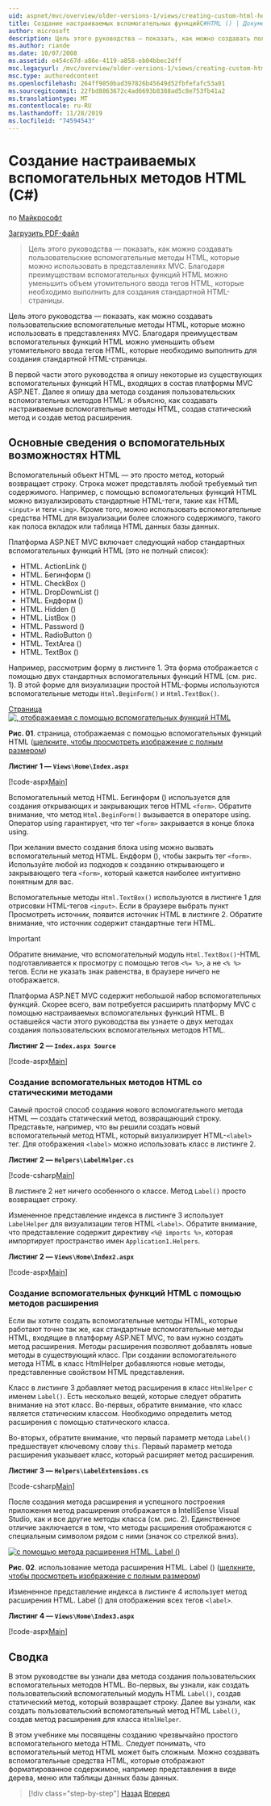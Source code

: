 ```yaml
---
uid: aspnet/mvc/overview/older-versions-1/views/creating-custom-html-helpers-cs
title: Создание настраиваемых вспомогательных функцийC#HTML () | Документация Майкрософт
author: microsoft
description: Цель этого руководства — показать, как можно создавать пользовательские вспомогательные методы HTML, которые можно использовать в представлениях MVC. Используя преимущества вспомогательного метода HTML...
ms.author: riande
ms.date: 10/07/2008
ms.assetid: e454c67d-a86e-4119-a858-eb04bbec2dff
msc.legacyurl: /mvc/overview/older-versions-1/views/creating-custom-html-helpers-cs
msc.type: authoredcontent
ms.openlocfilehash: 264ff9850bad397826b45649d52fbfefafc53a01
ms.sourcegitcommit: 22fbd8863672c4ad6693b8388ad5c8e753fb41a2
ms.translationtype: MT
ms.contentlocale: ru-RU
ms.lasthandoff: 11/28/2019
ms.locfileid: "74594543"
---
```

# <a name="creating-custom-html-helpers-c"></a>Создание настраиваемых вспомогательных методов HTML (C#)

по [Майкрософт](https://github.com/microsoft)

[Загрузить PDF-файл](https://download.microsoft.com/download/1/1/f/11f721aa-d749-4ed7-bb89-a681b68894e6/ASPNET_MVC_Tutorial_9_CS.pdf)

> Цель этого руководства — показать, как можно создавать пользовательские вспомогательные методы HTML, которые можно использовать в представлениях MVC. Благодаря преимуществам вспомогательных функций HTML можно уменьшить объем утомительного ввода тегов HTML, которые необходимо выполнить для создания стандартной HTML-страницы.

Цель этого руководства — показать, как можно создавать пользовательские вспомогательные методы HTML, которые можно использовать в представлениях MVC. Благодаря преимуществам вспомогательных функций HTML можно уменьшить объем утомительного ввода тегов HTML, которые необходимо выполнить для создания стандартной HTML-страницы.

В первой части этого руководства я опишу некоторые из существующих вспомогательных функций HTML, входящих в состав платформы MVC ASP.NET. Далее я опишу два метода создания пользовательских вспомогательных методов HTML: я объясню, как создавать настраиваемые вспомогательные методы HTML, создав статический метод и создав метод расширения.

## <a name="understanding-html-helpers"></a>Основные сведения о вспомогательных возможностях HTML

Вспомогательный объект HTML — это просто метод, который возвращает строку. Строка может представлять любой требуемый тип содержимого. Например, с помощью вспомогательных функций HTML можно визуализировать стандартные HTML-теги, такие как HTML `<input>` и теги `<img>`. Кроме того, можно использовать вспомогательные средства HTML для визуализации более сложного содержимого, такого как полоса вкладок или таблица HTML данных базы данных.

Платформа ASP.NET MVC включает следующий набор стандартных вспомогательных функций HTML (это не полный список):

- HTML. ActionLink ()
- HTML. Бегинформ ()
- HTML. CheckBox ()
- HTML. DropDownList ()
- HTML. Ендформ ()
- HTML. Hidden ()
- HTML. ListBox ()
- HTML. Password ()
- HTML. RadioButton ()
- HTML. TextArea ()
- HTML. TextBox ()

Например, рассмотрим форму в листинге 1. Эта форма отображается с помощью двух стандартных вспомогательных функций HTML (см. рис. 1). В этой форме для визуализации простой HTML-формы используются вспомогательные методы `Html.BeginForm()` и `Html.TextBox()`.

[Страница ![, отображаемая с помощью вспомогательных функций HTML](creating-custom-html-helpers-cs/_static/image2.png)](creating-custom-html-helpers-cs/_static/image1.png)

**Рис. 01**. страница, отображаемая с помощью вспомогательных функций HTML ([щелкните, чтобы просмотреть изображение с полным размером](creating-custom-html-helpers-cs/_static/image3.png))

**Листинг 1 — `Views\Home\Index.aspx`**

[!code-aspx[Main](creating-custom-html-helpers-cs/samples/sample1.aspx)]

Вспомогательный метод HTML. Бегинформ () используется для создания открывающих и закрывающих тегов HTML `<form>`. Обратите внимание, что метод `Html.BeginForm()` вызывается в операторе using. Оператор using гарантирует, что тег `<form>` закрывается в конце блока using.

При желании вместо создания блока using можно вызвать вспомогательный метод HTML. Ендформ (), чтобы закрыть тег `<form>`. Используйте любой из подходов к созданию открывающего и закрывающего тега `<form>`, который кажется наиболее интуитивно понятным для вас.

Вспомогательные методы `Html.TextBox()` используются в листинге 1 для отрисовки HTML-тегов `<input>`. Если в браузере выбрать пункт Просмотреть источник, появится источник HTML в листинге 2. Обратите внимание, что источник содержит стандартные теги HTML.

> [!IMPORTANT]
> Обратите внимание, что вспомогательный модуль `Html.TextBox()`-HTML подготавливается к просмотру с помощью тегов `<%= %>`, а не `<% %>` тегов. Если не указать знак равенства, в браузере ничего не отображается.

Платформа ASP.NET MVC содержит небольшой набор вспомогательных функций. Скорее всего, вам потребуется расширить платформу MVC с помощью настраиваемых вспомогательных функций HTML. В оставшейся части этого руководства вы узнаете о двух методах создания пользовательских вспомогательных методов HTML.

**Листинг 2 — `Index.aspx Source`**

[!code-aspx[Main](creating-custom-html-helpers-cs/samples/sample2.aspx)]

### <a name="creating-html-helpers-with-static-methods"></a>Создание вспомогательных методов HTML со статическими методами

Самый простой способ создания нового вспомогательного метода HTML — создать статический метод, возвращающий строку. Представьте, например, что вы решили создать новый вспомогательный метод HTML, который визуализирует HTML-`<label>` тег. Для отображения `<label>` можно использовать класс в листинге 2.

**Листинг 2 — `Helpers\LabelHelper.cs`**

[!code-csharp[Main](creating-custom-html-helpers-cs/samples/sample3.cs)]

В листинге 2 нет ничего особенного о классе. Метод `Label()` просто возвращает строку.

Измененное представление индекса в листинге 3 использует `LabelHelper` для визуализации тегов HTML `<label>`. Обратите внимание, что представление содержит директиву `<%@ imports %>`, которая импортирует пространство имен `Application1.Helpers`.

**Листинг 2 — `Views\Home\Index2.aspx`**

[!code-aspx[Main](creating-custom-html-helpers-cs/samples/sample4.aspx)]

### <a name="creating-html-helpers-with-extension-methods"></a>Создание вспомогательных функций HTML с помощью методов расширения

Если вы хотите создать вспомогательные методы HTML, которые работают точно так же, как стандартные вспомогательные методы HTML, входящие в платформу ASP.NET MVC, то вам нужно создать метод расширения. Методы расширения позволяют добавлять новые методы в существующий класс. При создании вспомогательного метода HTML в класс HtmlHelper добавляются новые методы, представленные свойством HTML представления.

Класс в листинге 3 добавляет метод расширения в класс `HtmlHelper` с именем `Label()`. Есть несколько вещей, которые следует обратить внимание на этот класс. Во-первых, обратите внимание, что класс является статическим классом. Необходимо определить метод расширения с помощью статического класса.

Во-вторых, обратите внимание, что первый параметр метода `Label()` предшествует ключевому слову `this`. Первый параметр метода расширения указывает класс, который расширяет метод расширения.

**Листинг 3 — `Helpers\LabelExtensions.cs`**

[!code-csharp[Main](creating-custom-html-helpers-cs/samples/sample5.cs)]

После создания метода расширения и успешного построения приложения метод расширения отображается в IntelliSense Visual Studio, как и все другие методы класса (см. рис. 2). Единственное отличие заключается в том, что методы расширения отображаются с специальным символом рядом с ними (значок со стрелкой вниз).

[![с помощью метода расширения HTML. Label ()](creating-custom-html-helpers-cs/_static/image5.png)](creating-custom-html-helpers-cs/_static/image4.png)

**Рис. 02**. использование метода расширения HTML. Label () ([щелкните, чтобы просмотреть изображение с полным размером](creating-custom-html-helpers-cs/_static/image6.png))

Измененное представление индекса в листинге 4 использует метод расширения HTML. Label () для отображения всех тегов `<label>`.

**Листинг 4 — `Views\Home\Index3.aspx`**

[!code-aspx[Main](creating-custom-html-helpers-cs/samples/sample6.aspx)]

## <a name="summary"></a>Сводка

В этом руководстве вы узнали два метода создания пользовательских вспомогательных методов HTML. Во-первых, вы узнали, как создать пользовательский вспомогательный модуль HTML `Label()`, создав статический метод, который возвращает строку. Далее вы узнали, как создать пользовательский вспомогательный метод HTML `Label()`, создав метод расширения для класса `HtmlHelper`.

В этом учебнике мы посвящены созданию чрезвычайно простого вспомогательного метода HTML. Следует понимать, что вспомогательный метод HTML может быть сложным. Можно создавать вспомогательные средства HTML, которые отображают форматированное содержимое, например представления в виде дерева, меню или таблицы данных базы данных.

> [!div class="step-by-step"]
> [Назад](asp-net-mvc-views-overview-cs.md)
> [Вперед](using-the-tagbuilder-class-to-build-html-helpers-cs.md)
